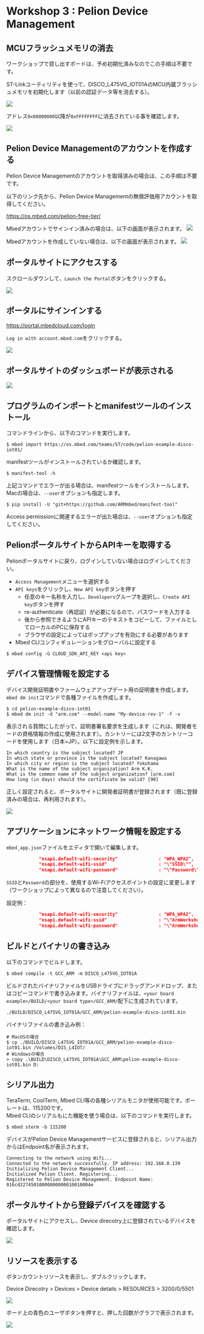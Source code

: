 # Workshop 3 : Pelion Device Management

## MCUフラッシュメモリの消去

ワークショップで貸し出すボードは、予め初期化済みなのでこの手順は不要です。

ST-Linkユーティリティを使って、DISCO_L475VG_IOT01AのMCU内蔵フラッシュメモリを初期化します（以前の認証データ等を消去する）。

![](./pict/st_link.png)

アドレス`0x08000000`以降が`0xFFFFFFFF`に消去されている事を確認します。

![](./pict/st_link_erased.png)

## Pelion Device Managementのアカウントを作成する

Pelion Device Managementのアカウントを取得済みの場合は、この手順は不要です。

以下のリンク先から、Pelion Device Managementの無償評価用アカウントを取得してください。

https://os.mbed.com/pelion-free-tier/

Mbedアカウントでサインイン済みの場合は、以下の画面が表示されます。
![](./pict/pelion_mbed.png)

Mbedアカウントを作成していない場合は、以下の画面が表示されます。
![](./pict/pelion_signin.png)

## ポータルサイトにアクセスする

スクロールダウンして、`Launch the Portal`ボタンをクリックする。

![](./pict/pelion_portal.png)

## ポータルにサインインする
https://portal.mbedcloud.com/login

`Log in with account.mbed.com`をクリックする。

![](./pict/portal_login.png)

## ポータルサイトのダッシュボードが表示される

![](./pict/portal_dashboard.png)

## プログラムのインポートとmanifestツールのインストール

コマンドラインから、以下のコマンドを実行します。

```shell
$ mbed import https://os.mbed.com/teams/ST/code/pelion-example-disco-iot01/
```
manifestツールがインストールされているか確認します。

```shell
$ manifest-tool -h
```

上記コマンドでエラーが出る場合は、manifestツールをインストールします。Macの場合は、`--user`オプションも指定します。

```shell
$ pip install -U "git+https://github.com/ARMmbed/manifest-tool"
```
Access permissionに関連するエラーが出た場合は、`--user`オプションも指定してください。

## PelionポータルサイトからAPIキーを取得する

Pelionポータルサイトに戻り、ログインしていない場合はログインしてください。
* `Access Management`メニューを選択する
* `API keys`をクリックし、`New API key`ボタンを押す
  * 任意のキー名称を入力し、`Developers`グループを選択し、`Create API key`ボタンを押す
  * re-authenticate（再認証）が必要になるので、パスワードを入力する
  * 後から参照できるようにAPIキーのテキストをコピーして、ファイルとしてローカルのPCに保存する
  * ブラウザの設定によってはポップアップを有効にする必要があります
* Mbed CLIコンフィギュレーションをグローバルに設定する

```shell
$ mbed config -G CLOUD_SDK_API_KEY <api key>
```

## デバイス管理情報を設定する

デバイス開発証明書やファームウェアアップデート用の証明書を作成します。`mbed dm init`コマンドで各種ファイルを作成します。

```shell
$ cd pelion-example-disco-iot01
$ mbed dm init -d "arm.com" --model-name "My-device-rev-1" -f -v
```

表示される質問にしたがって、証明書署名要求を生成します（これは、開発者モードの資格情報の作成に使用されます）。カントリーには2文字のカントリーコードを使用します（日本=JP）。以下に設定例を示します。

```
In which country is the subject located? JP 
In which state or province is the subject located? Kanagawa
In which city or region is the subject located? Yokohama
What is the name of the subject organization? Arm K.K.
What is the common name of the subject organization? [arm.com]
How long (in days) should the certificate be valid? [90]
```

正しく設定されると、ポータルサイトに開発者証明書が登録されます（既に登録済みの場合は、再利用されます）。

![](./pict/dev_cert.png)

## アプリケーションにネットワーク情報を設定する

`mbed_app.json`ファイルをエディタで開いて編集します。

```json
            "nsapi.default-wifi-security"               : "WPA_WPA2",
            "nsapi.default-wifi-ssid"                   : "\"SSID\"",
            "nsapi.default-wifi-password"               : "\"Password\""
```
`SSID`と`Password`の部分を、使用するWi-Fiアクセスポイントの設定に変更します（ワークショップによって異なるので注意してください）。

設定例：
```json
            "nsapi.default-wifi-security"               : "WPA_WPA2",
            "nsapi.default-wifi-ssid"                   : "\"ArmWorkshop\"",
            "nsapi.default-wifi-password"               : "\"ArmWorkshop\""
```

## ビルドとバイナリの書き込み

以下のコマンドでビルドします。

```shell
$ mbed compile -t GCC_ARM -m DISCO_L475VG_IOT01A
```
ビルドされたバイナリファイルをUSBドライブにドラッグアンドドロップ、またはコピーコマンドで書き込みます。バイナリファイルは、`<your board example>/BUILD/<your board type>/GCC_ARM/`配下に生成されています。

```
./BUILD/DISCO_L475VG_IOT01A/GCC_ARM/pelion-example-disco-iot01.bin
```
バイナリファイルの書き込み例：

```shell
# MacOSの場合
$ cp ./BUILD/DISCO_L475VG_IOT01A/GCC_ARM/pelion-example-disco-iot01.bin /Volumes/DIS_L4IOT/
# Windowsの場合
> copy .\BUILD\DISCO_L475VG_IOT01A\GCC_ARM\pelion-example-disco-iot01.bin D:
```

## シリアル出力

TeraTerm, CoolTerm, Mbed CLI等の各種シリアルモニタが使用可能です。ボーレートは、115200です。  
Mbed CLIのシリアルもにた機能を使う場合は、以下のコマンドを実行します。

```shell
$ mbed sterm -b 115200
```

デバイスがPelion Device Managementサービスに登録されると、シリアル出力からはEndpoint名が表示されます。

```
Connecting to the network using Wifi...
Connected to the network successfully. IP address: 192.168.0.139
Initializing Pelion Device Management Client...
Initialized Pelion Client. Registering...
Registered to Pelion Device Management. Endpoint Name: 016cd22745010000000000010010004e
```
## ポータルサイトから登録デバイスを確認する

ポータルサイトにアクセスし、Device direcotry上に登録されているデバイスを確認します。

![](./pict/portal_device.png)

## リソースを表示する

ボタンカウントリソースを表示し、ダブルクリックします。

Device Direcotry > Devices > Device details > RESOURCES > 3200/0/5501

![](./pict/portal_resource.png)

ボード上の青色のユーザボタンを押すと、押した回数がグラフで表示されます。

![](./pict/portal_graph.png)